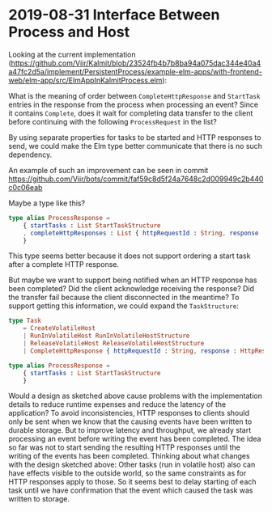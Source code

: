 # 2019-08-31 Interface Between Process and Host

Looking at the current implementation (https://github.com/Viir/Kalmit/blob/23524fb4b7b8ba94a075dac344e40a4a47fc2d5a/implement/PersistentProcess/example-elm-apps/with-frontend-web/elm-app/src/ElmAppInKalmitProcess.elm):

What is the meaning of order between `CompleteHttpResponse` and `StartTask` entries in the response from the process when processing an event? Since it contains `Complete`, does it wait for completing data transfer to the client before continuing with the following `ProcessRequest` in the list?

By using separate properties for tasks to be started and HTTP responses to send, we could make the Elm type better communicate that there is no such dependency.

An example of such an improvement can be seen in commit https://github.com/Viir/bots/commit/faf59c8d5f24a7648c2d009949c2b440c0c06eab

Maybe a type like this?
```Elm
type alias ProcessResponse =
    { startTasks : List StartTaskStructure
    , completeHttpResponses : List { httpRequestId : String, response : HttpResponse }
    }
```
This type seems better because it does not support ordering a start task after a complete HTTP response.

But maybe we want to support being notified when an HTTP response has been completed? Did the client acknowledge receiving the response? Did the transfer fail because the client disconnected in the meantime? To support getting this information, we could expand the `TaskStructure`:
```Elm
type Task
    = CreateVolatileHost
    | RunInVolatileHost RunInVolatileHostStructure
    | ReleaseVolatileHost ReleaseVolatileHostStructure
    | CompleteHttpResponse { httpRequestId : String, response : HttpResponse }

type alias ProcessResponse =
    { startTasks : List StartTaskStructure
    }
```

Would a design as sketched above cause problems with the implementation details to reduce runtime expenses and reduce the latency of the application? To avoid inconsistencies, HTTP responses to clients should only be sent when we know that the causing events have been written to durable storage. But to improve latency and throughput, we already start processing an event before writing the event has been completed. The idea so far was not to start sending the resulting HTTP responses until the writing of the events has been completed.
Thinking about what changes with the design sketched above: Other tasks (run in volatile host) also can have effects visible to the outside world, so the same constraints as for HTTP responses apply to those. So it seems best to delay starting of each task until we have confirmation that the event which caused the task was written to storage.
